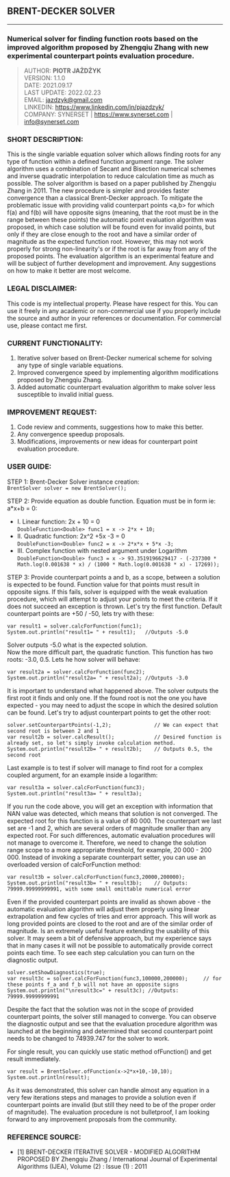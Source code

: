 ## BRENT-DECKER SOLVER

---

### Numerical solver for finding function roots based on the improved algorithm proposed by Zhengqiu Zhang with new experimental counterpart points evaluation procedure.

> AUTHOR: <b>PIOTR JAŻDŻYK</b> <br>
> VERSION: 1.1.0 <br>
> DATE: 2021.09.17<br>
> LAST UPDATE: 2022.02.23<br>
> EMAIL: jazdzyk@gmail.com <br>
> LINKEDIN: https://www.linkedin.com/in/pjazdzyk/ <br>
> COMPANY: SYNERSET | https://www.synerset.com | info@synerset.com

### SHORT DESCRIPTION:
This is the single variable equation solver which allows finding roots for any type of function within a defined function argument range.
The solver algorithm uses a combination of Secant and Bisection numerical schemes and inverse quadratic interpolation to reduce calculation time as much
as possible. The solver algorithm is based on a paper published by Zhengqiu Zhang in 2011. The new procedure is simpler and provides
faster convergence than a classical Brent-Decker approach. To mitigate the problematic issue with providing valid counterpart points <a,b>
for which f(a) and f(b) will have opposite signs (meaning, that the root must be in the range between these points) the automatic
point evaluation algorithm was proposed, in which case solution will be found even for invalid points, but only if they are
close enough to the root and have a similar order of magnitude as the expected function root. However, this may not work properly for strong
non-linearity's or if the root is far away from any of the proposed points. The evaluation algorithm is an experimental feature
and will be subject of further development and improvement. Any suggestions on how to make it better are most welcome.

### LEGAL DISCLAIMER:
This code is my intellectual property. Please have respect for this. You can use it freely in any academic or non-commercial use if you 
properly include the source and author in your references or documentation. For commercial use, please contact me first.

### CURRENT FUNCTIONALITY:
1. Iterative solver based on Brent-Decker numerical scheme for solving any type of single variable equations.
2. Improved convergence speed by implementing algorithm modifications proposed by Zhengqiu Zhang.
3. Added automatic counterpart evaluation algorithm to make solver less susceptible to invalid initial guess.

### IMPROVEMENT REQUEST:
1. Code review and comments, suggestions how to make this better.
2. Any convergence speedup proposals.
3. Modifications, improvements or new ideas for counterpart point evaluation procedure.

### USER GUIDE:
STEP 1: Brent-Decker Solver instance creation:<br>
```BrentSolver solver = new BrentSolver();```

STEP 2: Provide equation as double function. Equation must be in form ie: a*x+b = 0:<br>
* I. Linear function: 2x + 10 = 0 <br>
```DoubleFunction<Double> func1 = x -> 2*x + 10;```<br>
* II. Quadratic function: 2x^2 +5x -3 = 0 <br>
```DoubleFunction<Double> func2 = x -> 2*x*x + 5*x -3;```      
* III. Complex function with nested argument under Logarithm <br>
```DoubleFunction<Double> func3 = x -> 93.3519196629417 - (-237300 * Math.log(0.001638 * x) / (1000 * Math.log(0.001638 * x) - 17269));```  

STEP 3: Provide counterpart points a and b, as a scope, between a solution is expected to be found. 
Function value for that points must result in opposite signs. If this fails, solver is equipped with the weak evaluation procedure, 
which will attempt to adjust your points to meet the criteria. If it does not succeed an exception is thrown.
Let's try the first function. Default counterpart points are +50 / -50, lets try with these:
```
var result1 = solver.calcForFunction(func1);
System.out.println("result1= " + result1);   //Outputs -5.0 
```
Solver outputs -5.0 what is the expected solution.<br>
Now the more difficult part, the quadratic function. This function has two roots: -3.0, 0.5. Lets he how solver will behave:
```
var result2a = solver.calcForFunction(func2);
System.out.println("result2a= " + result2a); //Outputs -3.0
```
It is important to understand what happened above. The solver outputs the first root it finds and only one.
If the found root is not the one you have expected - you may need to adjust the scope in which the desired solution can be found.
Let's try to adjust counterpart points to get the other root:
```
solver.setCounterpartPoints(-1,2);              // We can expect that second root is between 2 and 1
var result2b = solver.calcResult();             // Desired function is already set, so let's simply invoke calculation method.
System.out.println("result2b= " + result2b);    // Outputs 0.5, the second root
```
Last example is to test if solver will manage to find root for a complex coupled argument, for an example inside a logarithm:
```
var result3a = solver.calcForFunction(func3);
System.out.println("result3a= " + result3a);
```
If you run the code above, you will get an exception with information that NAN value was detected, which means that solution is not converged.
The expected root for this function is a value of 80 000. The counterpart we last set are -1 and 2, which are several orders of magnitude
smaller than any expected root. For such differences, automatic evaluation procedures will not manage to overcome it. Therefore,
we need to change the solution range scope to a more appropriate threshold, for example, 20 000 - 200 000. Instead of invoking
a separate counterpart setter, you can use an overloaded version of calcForFunction method:
```
var result3b = solver.calcForFunction(func3,20000,200000);
System.out.println("result3b= " + result3b);    // Outputs: 79999.99999999991, with some small omittable numerical error
```
Even if the provided counterpart points are invalid as shown above - the automatic evaluation algorithm will adjust them properly using linear extrapolation and
few cycles of tries and error approach. This will work as long provided points are closed to the root and are of the similar order of magnitude.
Is an extremely useful feature extending the usability of this solver. It may seem a bit of defensive approach, but my experience says that in many cases
it will not be possible to automatically provide correct points each time.
To see each step calculation you can turn on the diagnostic output.
```
solver.setShowDiagnostics(true);
var result3c = solver.calcForFunction(func3,100000,200000);     // for these points f_a and f_b will not have an opposite signs
System.out.println("\nresult3c=" + result3c); //Outputs: 79999.99999999991
```
Despite the fact that the solution was not in the scope of provided counterpart points, the solver still managed to converge.
You can observe the diagnostic output and see that the evaluation procedure algorithm was launched at the beginning and determined
that second counterpart point needs to be changed to 74939.747 for the solver to work.

For single result, you can quickly use static method ofFunction() and get result immediately.
```
var result = BrentSolver.ofFunction(x->2*x+10,-10,10);
System.out.println(result);
```

As it was demonstrated, this solver can handle almost any equation in a very few iterations steps and manages to
provide a solution even if counterpart points are invalid (but still they need to be of the proper order of magnitude).
The evaluation procedure is not bulletproof, I am looking forward to any improvement proposals from the community.

### REFERENCE SOURCE:
* [1] BRENT-DECKER ITERATIVE SOLVER - MODIFIED ALGORITHM PROPOSED BY Zhengqiu Zhang / International Journal of Experimental Algorithms (IJEA), Volume (2) : Issue (1) : 2011

